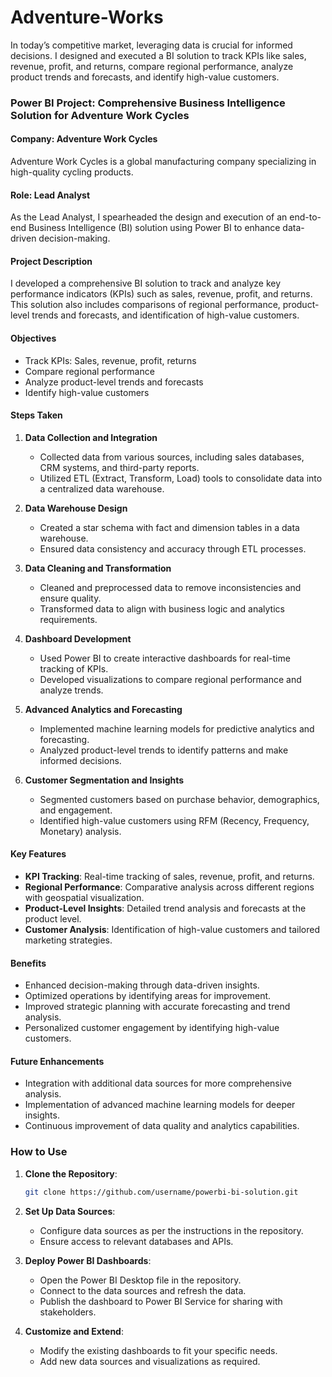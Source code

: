 # Adventure-Works
In today’s competitive market, leveraging data is crucial for informed decisions. I designed and executed a BI solution to track KPIs like sales, revenue, profit, and returns, compare regional performance, analyze product trends and forecasts, and identify high-value customers.

### Power BI Project: Comprehensive Business Intelligence Solution for Adventure Work Cycles

#### Company: Adventure Work Cycles
Adventure Work Cycles is a global manufacturing company specializing in high-quality cycling products.

#### Role: Lead Analyst
As the Lead Analyst, I spearheaded the design and execution of an end-to-end Business Intelligence (BI) solution using Power BI to enhance data-driven decision-making.

#### Project Description
I developed a comprehensive BI solution to track and analyze key performance indicators (KPIs) such as sales, revenue, profit, and returns. This solution also includes comparisons of regional performance, product-level trends and forecasts, and identification of high-value customers.

#### Objectives
- Track KPIs: Sales, revenue, profit, returns
- Compare regional performance
- Analyze product-level trends and forecasts
- Identify high-value customers

#### Steps Taken

1. **Data Collection and Integration**
   - Collected data from various sources, including sales databases, CRM systems, and third-party reports.
   - Utilized ETL (Extract, Transform, Load) tools to consolidate data into a centralized data warehouse.

2. **Data Warehouse Design**
   - Created a star schema with fact and dimension tables in a data warehouse.
   - Ensured data consistency and accuracy through ETL processes.

3. **Data Cleaning and Transformation**
   - Cleaned and preprocessed data to remove inconsistencies and ensure quality.
   - Transformed data to align with business logic and analytics requirements.

4. **Dashboard Development**
   - Used Power BI to create interactive dashboards for real-time tracking of KPIs.
   - Developed visualizations to compare regional performance and analyze trends.

5. **Advanced Analytics and Forecasting**
   - Implemented machine learning models for predictive analytics and forecasting.
   - Analyzed product-level trends to identify patterns and make informed decisions.

6. **Customer Segmentation and Insights**
   - Segmented customers based on purchase behavior, demographics, and engagement.
   - Identified high-value customers using RFM (Recency, Frequency, Monetary) analysis.

#### Key Features
- **KPI Tracking**: Real-time tracking of sales, revenue, profit, and returns.
- **Regional Performance**: Comparative analysis across different regions with geospatial visualization.
- **Product-Level Insights**: Detailed trend analysis and forecasts at the product level.
- **Customer Analysis**: Identification of high-value customers and tailored marketing strategies.

#### Benefits
- Enhanced decision-making through data-driven insights.
- Optimized operations by identifying areas for improvement.
- Improved strategic planning with accurate forecasting and trend analysis.
- Personalized customer engagement by identifying high-value customers.

#### Future Enhancements
- Integration with additional data sources for more comprehensive analysis.
- Implementation of advanced machine learning models for deeper insights.
- Continuous improvement of data quality and analytics capabilities.

### How to Use
1. **Clone the Repository**: 
   ```bash
   git clone https://github.com/username/powerbi-bi-solution.git
   ```

2. **Set Up Data Sources**: 
   - Configure data sources as per the instructions in the repository.
   - Ensure access to relevant databases and APIs.

3. **Deploy Power BI Dashboards**: 
   - Open the Power BI Desktop file in the repository.
   - Connect to the data sources and refresh the data.
   - Publish the dashboard to Power BI Service for sharing with stakeholders.

4. **Customize and Extend**: 
   - Modify the existing dashboards to fit your specific needs.
   - Add new data sources and visualizations as required.


